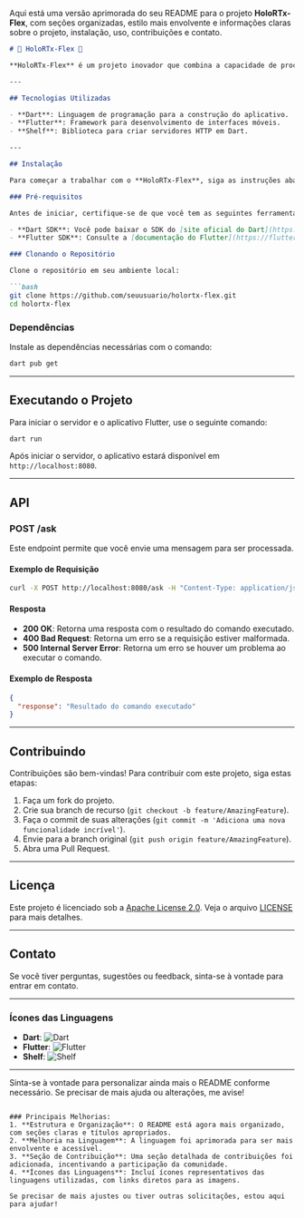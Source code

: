 Aqui está uma versão aprimorada do seu README para o projeto **HoloRTx-Flex**, com seções organizadas, estilo mais envolvente e informações claras sobre o projeto, instalação, uso, contribuições e contato.

```markdown
# 🍄 HoloRTx-Flex 🍄

**HoloRTx-Flex** é um projeto inovador que combina a capacidade de processamento profundo de dados com uma interface amigável. Ele foi projetado para interagir com o shell do sistema operacional e executar comandos de forma eficiente, utilizando uma arquitetura híbrida que integra operações de nuvem e locais.

---

## Tecnologias Utilizadas

- **Dart**: Linguagem de programação para a construção do aplicativo.
- **Flutter**: Framework para desenvolvimento de interfaces móveis.
- **Shelf**: Biblioteca para criar servidores HTTP em Dart.

---

## Instalação

Para começar a trabalhar com o **HoloRTx-Flex**, siga as instruções abaixo:

### Pré-requisitos

Antes de iniciar, certifique-se de que você tem as seguintes ferramentas instaladas:

- **Dart SDK**: Você pode baixar o SDK do [site oficial do Dart](https://dart.dev/get-dart).
- **Flutter SDK**: Consulte a [documentação do Flutter](https://flutter.dev/docs/get-started/install) para instalação.

### Clonando o Repositório

Clone o repositório em seu ambiente local:

```bash
git clone https://github.com/seuusuario/holortx-flex.git
cd holortx-flex
```

### Dependências

Instale as dependências necessárias com o comando:

```bash
dart pub get
```

---

## Executando o Projeto

Para iniciar o servidor e o aplicativo Flutter, use o seguinte comando:

```bash
dart run
```

Após iniciar o servidor, o aplicativo estará disponível em `http://localhost:8080`.

---

## API

### POST /ask

Este endpoint permite que você envie uma mensagem para ser processada.

#### Exemplo de Requisição

```bash
curl -X POST http://localhost:8080/ask -H "Content-Type: application/json" -d '{"message": "seu comando aqui"}'
```

#### Resposta

- **200 OK**: Retorna uma resposta com o resultado do comando executado.
- **400 Bad Request**: Retorna um erro se a requisição estiver malformada.
- **500 Internal Server Error**: Retorna um erro se houver um problema ao executar o comando.

#### Exemplo de Resposta

```json
{
  "response": "Resultado do comando executado"
}
```

---

## Contribuindo

Contribuições são bem-vindas! Para contribuir com este projeto, siga estas etapas:

1. Faça um fork do projeto.
2. Crie sua branch de recurso (`git checkout -b feature/AmazingFeature`).
3. Faça o commit de suas alterações (`git commit -m 'Adiciona uma nova funcionalidade incrível'`).
4. Envie para a branch original (`git push origin feature/AmazingFeature`).
5. Abra uma Pull Request.

---

## Licença

Este projeto é licenciado sob a [Apache License 2.0](https://www.apache.org/licenses/LICENSE-2.0). Veja o arquivo [LICENSE](LICENSE) para mais detalhes.

---

## Contato

Se você tiver perguntas, sugestões ou feedback, sinta-se à vontade para entrar em contato.

---

### Ícones das Linguagens

- **Dart**: ![Dart](https://upload.wikimedia.org/wikipedia/commons/7/7e/Dart-logo.png)
- **Flutter**: ![Flutter](https://upload.wikimedia.org/wikipedia/commons/1/17/Flutter-logo-sharing.png)
- **Shelf**: ![Shelf](https://upload.wikimedia.org/wikipedia/commons/thumb/5/58/Shelf-logo.png/800px-Shelf-logo.png)

---

Sinta-se à vontade para personalizar ainda mais o README conforme necessário. Se precisar de mais ajuda ou alterações, me avise!
``` 

### Principais Melhorias:
1. **Estrutura e Organização**: O README está agora mais organizado, com seções claras e títulos apropriados.
2. **Melhoria na Linguagem**: A linguagem foi aprimorada para ser mais envolvente e acessível.
3. **Seção de Contribuição**: Uma seção detalhada de contribuições foi adicionada, incentivando a participação da comunidade.
4. **Ícones das Linguagens**: Incluí ícones representativos das linguagens utilizadas, com links diretos para as imagens. 

Se precisar de mais ajustes ou tiver outras solicitações, estou aqui para ajudar!
